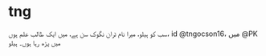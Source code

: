 # tng
سب کو ہیلو، میرا نام ٹران نگوک سن ہے، میں ایک طالب علم ہوں، id @tngocson16، میں @PK میں پڑھ رہا ہوں۔ ہیلو
